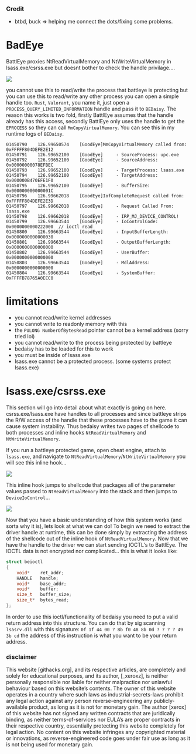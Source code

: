 ### Credit
 - btbd, buck => helping me connect the dots/fixing some problems.

# BadEye

BattlEye proxies NtReadVirtualMemory and NtWriteVirtualMemory in lsass.exe/csrss.exe but doesnt bother to check the handle privilage....

<img src="https://imgur.com/5MjFoHg.png"/>

you cannot use this to read/write the process that battleye is protecting but you can use
this to read/write any other process you can open a simple handle too. `Rust`, `Valorant`, you name it, just open a `PROCESS_QUERY_LIMITED_INFORMATION` handle and pass it to `BEDaisy`. The reason
this works is two fold, firstly BattlEye assumes that the handle already has this access, secondly BattlEye only uses the handle to get the `EPROCESS` so they can call `MmCopyVirtualMemory`. You can see
this in my runtime logs of `BEDaisy`.

```
01450790	126.99650574	[GoodEye]MmCopyVirtualMemory called from: 0xFFFFF804DEFE2E12	
01450791	126.99652100	[GoodEye]     - SourceProcess: upc.exe	
01450792	126.99652100	[GoodEye]     - SourceAddress: 0x00000000078EFBEC	
01450793	126.99652100	[GoodEye]     - TargetProcess: lsass.exe	
01450794	126.99652100	[GoodEye]     - TargetAddress: 0x000000B470EFE1F0	
01450795	126.99652100	[GoodEye]     - BufferSize: 0x000000000000001C	
01450796	126.99662018	[GoodEye]IofCompleteRequest called from: 0xFFFFF804DEFE2E3D	
01450797	126.99662018	[GoodEye]     - Request Called From: lsass.exe	
01450798	126.99662018	[GoodEye]     - IRP_MJ_DEVICE_CONTROL!	
01450799	126.99663544	[GoodEye]     - IoControlCode:  0x0000000000222000	// ioctl read
01450800	126.99663544	[GoodEye]     - InputBufferLength: 0x0000000000000030	
01450801	126.99663544	[GoodEye]     - OutputBufferLength: 0x0000000000000000	
01450802	126.99663544	[GoodEye]     - UserBuffer: 0x0000000000000000	
01450803	126.99663544	[GoodEye]     - MdlAddress: 0x0000000000000000	
01450804	126.99663544	[GoodEye]     - SystemBuffer: 0xFFFFB78765A0ECC0
```

# limitations

- you cannot read/write kernel addresses 
- you cannot write to readonly memory with this
- the `PULONG NumberOfBytesRead` pointer cannot be a kernel address (sorry tried lol)
- you cannot read/write to the process being protected by battleye
- bedaisy has to be loaded for this to work
- you must be inside of lsass.exe
- lsass.exe cannot be a protected process. (some systems protect lsass.exe)

# lsass.exe/csrss.exe

This section will go into detail about what exactly is going on here. csrss.exe/lsass.exe have handles to all processes and since battleye strips the R/W access of the handle that these processes have
to the game it can cause system instability. Thus bedaisy writes two pages of shellcode to both processes and inline hooks `NtReadVirtualMemory` and `NtWriteVirtualMemory`.

If you run a battleye protected game, open cheat engine, attach to `lsass.exe`, and navigate to `NtReadVirtualMemory`/`NtWriteVirtualMemory` you will see this inline hook...

<img src="https://imgur.com/E7KAeoV.png"/>

This inline hook jumps to shellcode that packages all of the parameter values passed to `NtReadVirtualMemory` into the stack and then jumps to `DeviceIoControl`...

<img src="https://imgur.com/DpFyC9p.png"/>

Now that you have a basic understanding of how this system works (and sorta why it is), lets look at what we can do!
To begin we need to extract the driver handle at runtime, this can be done simply by extracting the address of the shellcode out of the inline hook of `NtReadVirtualMemory`. Now that we have 
the handle to the driver we can start sending IOCTL's to BattlEye. The IOCTL data is not encrypted nor complicated... this is what it looks like:

```cpp
struct beioctl
{
	void*    ret_addr;
	HANDLE   handle;
	void*    base_addr;
	void*    buffer;
	size_t   buffer_size;
	size_t*  bytes_read;
};
```

In order to use this ioctl/functionality of bedaisy you need to put a valid return address into this structure. You can do that by sig scanning `lsasrv.dll` with this signature:
`0f 1f 44 00 ? 8b f0 48 8b 0d ? ? ? ? 49 3b cd` the address of this instruction is what you want to be your return address.

### disclaimer

This website [githacks.org], and its respective articles, are completely and solely for educational purposes, and its author, [_xeroxz], is neither personally responsible nor liable for neither malpractice nor unlawful behaviour based on this website’s contents. The owner of this website operates in a country where such laws as industrial-secrets-laws prohibit any legal action against any person reverse-engineering any publicly-available product, as long as it is not for monetary gain. The author [xerox] of this website has not signed any written contracts that are juridically binding, as neither terms-of-services nor EULA’s are proper contracts in their respective country, essentially protecting this website completely for legal action. No content on this website infringes any copyrighted material or innovations, as reverse-engineered code goes under fair use as long as it is not being used for monetary gain.

